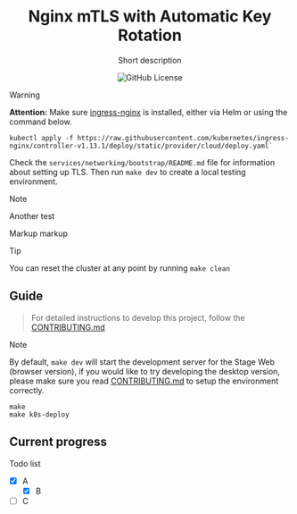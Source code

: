<!-- <picture>
  <source
    width="100%"
    srcset="./docs/content/public/banner-dark-1280x640.avif"
    media="(prefers-color-scheme: dark)"
  />
  <source
    width="100%"
    srcset="./docs/content/public/banner-light-1280x640.avif"
    media="(prefers-color-scheme: light), (prefers-color-scheme: no-preference)"
  />
  <img width="250" src="./docs/content/public/banner-light-1280x640.avif" />
</picture> -->

<h1 align="center">Nginx mTLS with Automatic Key Rotation</h1>

<p align="center">Short description</p>

<p align="center">
  <img alt="GitHub License" src="https://img.shields.io/github/license/ImreAngelo/nginx-mtls-rotation">
  <!-- ![example workflow](https://github.com/github/docs/actions/workflows/main.yml/badge.svg) -->
</p>

> [!WARNING]
> **Attention:** Make sure [ingress-nginx](https://kubernetes.github.io/ingress-nginx/deploy/#quick-start) is installed, either via Helm or using the command below.

```shell
kubectl apply -f https://raw.githubusercontent.com/kubernetes/ingress-nginx/controller-v1.13.1/deploy/static/provider/cloud/deploy.yaml`
```

Check the `services/networking/bootstrap/README.md` file for information about setting up TLS. 
Then run `make dev` to create a local testing environment.

> [!NOTE]
>
> Another test
>
> Markup markup

> [!TIP]
> You can reset the cluster at any point by running `make clean`


## Guide

> For detailed instructions to develop this project, follow the [CONTRIBUTING.md](./.github/CONTRIBUTING.md)

> [!NOTE]
> By default, `make dev` will start the development server for the Stage Web (browser version), if you would
> like to try developing the desktop version, please make sure you read [CONTRIBUTING.md](./.github/CONTRIBUTING.md)
> to setup the environment correctly.

```shell
make
make k8s-deploy
```


## Current progress

<!-- <img src="./docs/content/public/readme-image-pc-preview.avif"> -->

Todo list

- [x] A
  - [x] B
- [ ] C 
